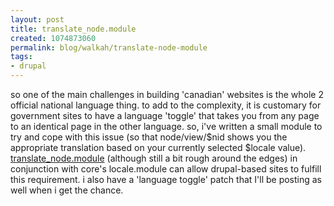 ```yaml
--- 
layout: post
title: translate_node.module
created: 1074873060
permalink: blog/walkah/translate-node-module
tags: 
- drupal
---
```

so one of the main challenges in building 'canadian' websites is the whole 2 official national language thing. to add to the complexity, it is customary for government sites to have a language 'toggle'  that takes you from any page to an identical page in the other language. so, i've written a small module to try and cope with this issue (so that node/view/$nid shows you the appropriate translation based on your currently selected $locale value).
<a href="http://cvs.drupal.org/viewcvs/contributions/sandbox/walkah/translate_node/">translate_node.module</a> (although still a bit rough around the edges) in conjunction with core's locale.module can allow drupal-based sites to fulfill this requirement.
i also have a 'language toggle' patch that I'll be posting as well when i get the chance.
